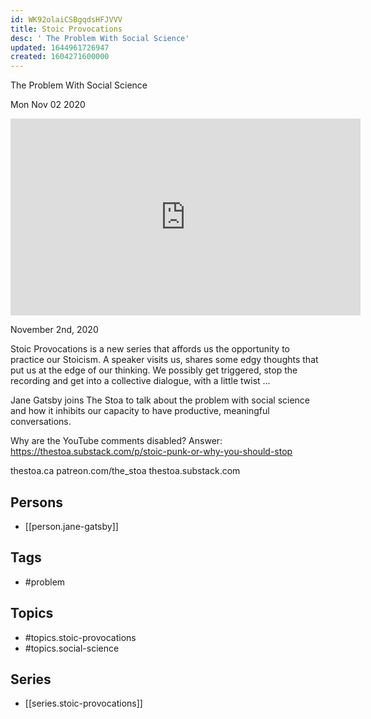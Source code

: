 ```yaml
---
id: WK92olaiCSBgqdsHFJVVV
title: Stoic Provocations
desc: ' The Problem With Social Science'
updated: 1644961726947
created: 1604271600000
---
```



 The Problem With Social Science

Mon Nov 02 2020

<iframe width="560" height="315" src="https://www.youtube.com/embed/8fbWt3f3UGs" title="Stoic Provocations: The Problem With Social Science w/ Jane Gatsby" frameborder="0" allow="accelerometer; autoplay; clipboard-write; encrypted-media; gyroscope; picture-in-picture" allowfullscreen ></iframe>

November 2nd, 2020

Stoic Provocations is a new series that affords us the opportunity to practice our Stoicism. A speaker visits us, shares some edgy thoughts that put us at the edge of our thinking. We possibly get triggered, stop the recording and get into a collective dialogue, with a little twist ...

Jane Gatsby joins The Stoa to talk about the problem with social science and how it inhibits our capacity to have productive, meaningful conversations.

Why are the YouTube comments disabled? Answer: https://thestoa.substack.com/p/stoic-punk-or-why-you-should-stop

thestoa.ca
patreon.com/the_stoa
thestoa.substack.com

## Persons

- [[person.jane-gatsby]]

## Tags

- #problem

## Topics

- #topics.stoic-provocations
- #topics.social-science

## Series

- [[series.stoic-provocations]]

